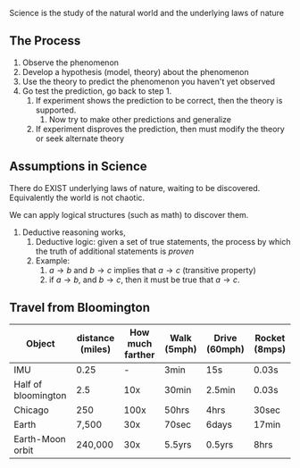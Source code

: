 
Science is the study of the natural world and the underlying laws of nature
## The Process
1. Observe the phenomenon
2. Develop a hypothesis (model, theory) about the phenomenon
3. Use the theory to predict the phenomenon you haven't yet observed
4. Go test the prediction, go back to step 1.
	1. If experiment shows the prediction to be correct, then the theory is supported.
		1. Now try to make other predictions and generalize
	2. If experiment disproves the prediction, then must modify the theory or seek alternate theory

## Assumptions in Science
There do EXIST underlying laws of nature, waiting to be discovered. Equivalently the world is not chaotic.

We can apply logical structures (such as math) to discover them.

1. Deductive reasoning works,
	1. Deductive logic: given a set of true statements, the process by which the truth of additional statements is *proven*
	2. Example:
		1. $a \rightarrow  b$ and $b \rightarrow c$ implies that $a \rightarrow  c$ (transitive property)
		2. if $a \rightarrow b$, and $b \rightarrow c$, then it must be true that $a \rightarrow c$.

## Travel from Bloomington
| Object              | distance (miles) | How much farther | Walk (5mph) | Drive (60mph) | Rocket (8mps) |
| ------------------- | ---------------- | ---------------- | ----------- | ------------- | ------------- |
| IMU                 | 0.25             | -                | 3min        | 15s           | 0.03s         |
| Half of bloomington | 2.5              | 10x              | 30min       | 2.5min        | 0.03s         |
| Chicago             | 250              | 100x             | 50hrs       | 4hrs          | 30sec         |
| Earth               | 7,500            | 30x              | 70sec       | 6days         | 17min         |
| Earth-Moon orbit    | 240,000          | 30x              | 5.5yrs      | 0.5yrs        | 8hrs          |
